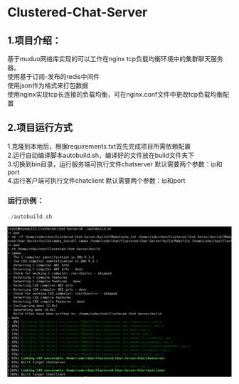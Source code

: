 # Clustered-Chat-Server
## 1.项目介绍：  
基于muduo网络库实现的可以工作在nginx tcp负载均衡环境中的集群聊天服务器。  
使用基于订阅-发布的redis中间件  
使用json作为格式来打包数据  
使用nginx实现tcp长连接的负载均衡，可在nginx.conf文件中更改tcp负载均衡配置  
## 2.项目运行方式  
1.克隆到本地后，根据requirements.txt首先完成项目所需依赖配置  
2.运行自动编译脚本autobuild.sh，编译好的文件放在build文件夹下  
3.切换到bin目录，运行服务端可执行文件chatserver 默认需要两个参数：ip和port  
4.运行客户端可执行文件chatclient 默认需要两个参数：ip和port  
### 运行示例：  
``` c++ 
./autobuild.sh
```
![](/img/img1.png)


